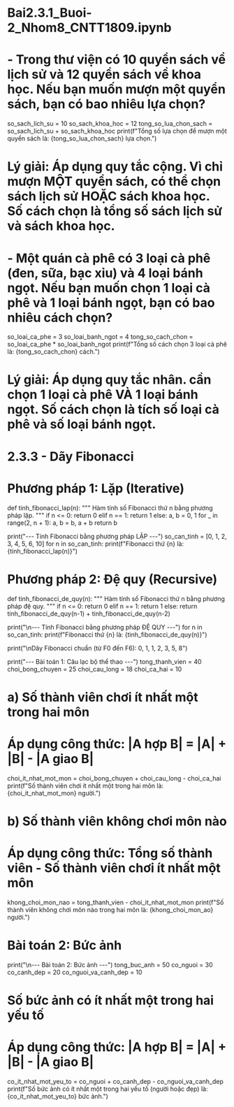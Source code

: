 # Bai2.3.1_Buoi-2_Nhom8_CNTT1809.ipynb

# - Trong thư viện có 10 quyển sách về lịch sử và 12 quyển sách về khoa học. Nếu bạn muốn mượn một quyển sách, bạn có bao nhiêu lựa chọn?
so_sach_lich_su = 10
so_sach_khoa_hoc = 12
tong_so_lua_chon_sach = so_sach_lich_su + so_sach_khoa_hoc
print(f"Tổng số lựa chọn để mượn một quyển sách là: {tong_so_lua_chon_sach} lựa chọn.")
# Lý giải: Áp dụng quy tắc cộng. Vì  chỉ mượn MỘT quyển sách,  có thể chọn sách lịch sử HOẶC sách khoa học. Số cách chọn là tổng số sách lịch sử và sách khoa học.

# - Một quán cà phê có 3 loại cà phê (đen, sữa, bạc xỉu) và 4 loại bánh ngọt. Nếu bạn muốn chọn 1 loại cà phê và 1 loại bánh ngọt, bạn có bao nhiêu cách chọn?
so_loai_ca_phe = 3
so_loai_banh_ngot = 4
tong_so_cach_chon = so_loai_ca_phe * so_loai_banh_ngot
print(f"Tổng số cách chọn 3 loại cà phê là: {tong_so_cach_chon} cách.")
# Lý giải: Áp dụng quy tắc nhân.  cần chọn 1 loại cà phê VÀ 1 loại bánh ngọt. Số cách chọn là tích số loại cà phê và số loại bánh ngọt.

# 2.3.3 - Dãy Fibonacci

# Phương pháp 1: Lặp (Iterative)
def tinh_fibonacci_lap(n):
    """
    Hàm tính số Fibonacci thứ n bằng phương pháp lặp.
    """
    if n <= 0:
        return 0
    elif n == 1:
        return 1
    else:
        a, b = 0, 1
        for _ in range(2, n + 1):
            a, b = b, a + b
        return b

print("--- Tính Fibonacci bằng phương pháp LẶP ---")
so_can_tinh = [0, 1, 2, 3, 4, 5, 6, 10]
for n in so_can_tinh:
    print(f"Fibonacci thứ {n} là: {tinh_fibonacci_lap(n)}")


# Phương pháp 2: Đệ quy (Recursive)
def tinh_fibonacci_de_quy(n):
    """
    Hàm tính số Fibonacci thứ n bằng phương pháp đệ quy.
    """
    if n <= 0:
        return 0
    elif n == 1:
        return 1
    else:
        return tinh_fibonacci_de_quy(n-1) + tinh_fibonacci_de_quy(n-2)

print("\n--- Tính Fibonacci bằng phương pháp ĐỆ QUY ---")
for n in so_can_tinh:
    print(f"Fibonacci thứ {n} là: {tinh_fibonacci_de_quy(n)}")

print("\nDãy Fibonacci chuẩn (từ F0 đến F6): 0, 1, 1, 2, 3, 5, 8")


print("--- Bài toán 1: Câu lạc bộ thể thao ---")
tong_thanh_vien = 40
choi_bong_chuyen = 25
choi_cau_long = 18
choi_ca_hai = 10

# a) Số thành viên chơi ít nhất một trong hai môn
# Áp dụng công thức: |A hợp B| = |A| + |B| - |A giao B|
choi_it_nhat_mot_mon = choi_bong_chuyen + choi_cau_long - choi_ca_hai
print(f"Số thành viên chơi ít nhất một trong hai môn là: {choi_it_nhat_mot_mon} người.")

# b) Số thành viên không chơi môn nào
# Áp dụng công thức: Tổng số thành viên - Số thành viên chơi ít nhất một môn
khong_choi_mon_nao = tong_thanh_vien - choi_it_nhat_mot_mon
print(f"Số thành viên không chơi môn nào trong hai môn là: {khong_choi_mon_ao} người.")

# Bài toán 2: Bức ảnh
print("\n--- Bài toán 2: Bức ảnh ---")
tong_buc_anh = 50
co_nguoi = 30
co_canh_dep = 20
co_nguoi_va_canh_dep = 10

# Số bức ảnh có ít nhất một trong hai yếu tố
# Áp dụng công thức: |A hợp B| = |A| + |B| - |A giao B|
co_it_nhat_mot_yeu_to = co_nguoi + co_canh_dep - co_nguoi_va_canh_dep
print(f"Số bức ảnh có ít nhất một trong hai yếu tố (người hoặc đẹp) là: {co_it_nhat_mot_yeu_to} bức ảnh.")
